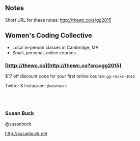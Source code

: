 ## Notes

Short URL for these notes: http://thewc.co/s/gg2015

## Women's Coding Collective 

* Local in-person classes in Cambridge, MA
* Small, personal, online courses

### [http://thewc.co](http://thewc.co?src=gg2015)

$17 off discount code for your first online course: `gg-rocks-2015`

Twitter & Instagram: `@wearewcc`.

<br><br>
### Susan Buck

@susanbuck 

<http://susanbuck.net>
